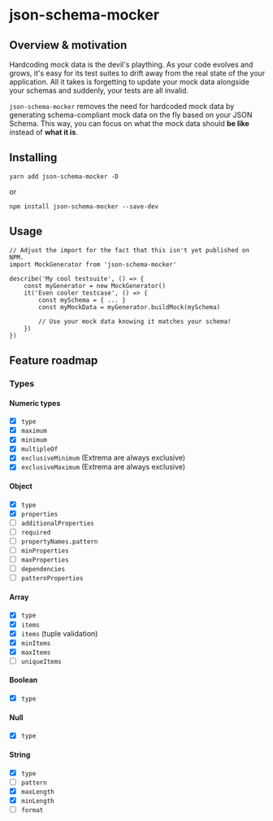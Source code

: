 # json-schema-mocker

## Overview & motivation

Hardcoding mock data is the devil's plaything. As your code evolves and grows, it's easy for its test suites to drift away from the real state of the your application. All it takes is forgetting to update your mock data alongside your schemas and suddenly, your tests are all invalid.

`json-schema-mocker` removes the need for hardcoded mock data by generating schema-compliant mock data on the fly based on your JSON Schema. This way, you can focus on what the mock data should __be like__ instead of __what it is__.

## Installing

```
yarn add json-schema-mocker -D
```

or

```
npm install json-schema-mocker --save-dev
```

## Usage

```
// Adjust the import for the fact that this isn't yet published on NPM.
import MockGenerator from 'json-schema-mocker'

describe('My cool testsuite', () => {
    const myGenerator = new MockGenerator()
    it('Even cooler testcase', () => {
        const mySchema = { ... }
        const myMockData = myGenerator.buildMock(mySchema)

        // Use your mock data knowing it matches your schema!
    })
})
```

## Feature roadmap

### Types

#### Numeric types

- [x] `type`
- [x] `maximum`
- [x] `minimum`
- [x] `multipleOf`
- [x] `exclusiveMinimum` (Extrema are always exclusive)
- [x] `exclusiveMaximum` (Extrema are always exclusive)

#### Object

- [x] `type`
- [x] `properties`
- [ ] `additionalProperties`
- [ ] `required`
- [ ] `propertyNames.pattern`
- [ ] `minProperties`
- [ ] `maxProperties`
- [ ] `dependencies`
- [ ] `patternProperties`

#### Array

- [x] `type`
- [x] `items`
- [x] `items` (tuple validation)
- [x] `minItems`
- [x] `maxItems`
- [ ] `uniqueItems`

#### Boolean

- [x] `type`

#### Null

- [x] `type`

#### String

- [x] `type`
- [ ] `pattern`
- [x] `maxLength`
- [x] `minLength`
- [ ] `format`
